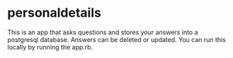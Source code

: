 # personaldetails

This is an app that asks questions and stores your answers into a postgresql database. Answers can be deleted or updated. You can run this locally by running the app.rb.
